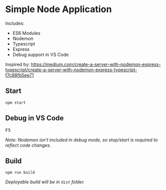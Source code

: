 # Simple Node Application

Includes:
* ES6 Modules
* Nodemon
* Typescript
* Express
* Debug support in VS Code

Inspired by: https://medium.com/create-a-server-with-nodemon-express-typescript/create-a-server-with-nodemon-express-typescript-f7c88fb5ee71

## Start
```
npm start
```

## Debug in VS Code
<kbd>F5</kbd>

_Note: Nodemon isn't included in debug mode, so stop/start is required to reflect code changes._

## Build
```
npm run build
```
_Deployable build will be in `dist` folder._